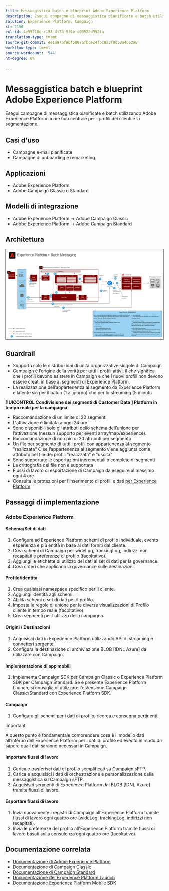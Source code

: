 ```yaml
---
title: Messaggistica batch e blueprint Adobe Experience Platform
description: Esegui campagne di messaggistica pianificate e batch utilizzando Adobe Experience Platform come hub centrale per i profili dei clienti e la segmentazione.
solution: Experience Platform, Campaign
kt: 7196
exl-id: 4e55218c-c158-4f78-9f0b-c03528d992fa
translation-type: tm+mt
source-git-commit: ee1d97af9bf58076fbce24fbc8a3f0d50a4b52a0
workflow-type: tm+mt
source-wordcount: '544'
ht-degree: 0%

---
```


# Messaggistica batch e blueprint Adobe Experience Platform

Esegui campagne di messaggistica pianificate e batch utilizzando Adobe Experience Platform come hub centrale per i profili dei clienti e la segmentazione.

## Casi d&#39;uso

* Campagne e-mail pianificate
* Campagne di onboarding e remarketing

## Applicazioni

* Adobe Experience Platform
* Adobe Campaign Classic o Standard

## Modelli di integrazione

* Adobe Experience Platform → Adobe Campaign Classic
* Adobe Experience Platform → Adobe Campaign Standard

## Architettura

<img src="assets/aepbatch.svg" alt="Architettura di riferimento per lo scenario Messaggistica in batch e Adobe Experience Platform" style="border:1px solid #4a4a4a" />

## Guardrail

* Supporta solo le distribuzioni di unità organizzative singole di Campaign
* Campaign è l’origine della verità per tutti i profili attivi, il che significa che i profili devono esistere in Campaign e che i nuovi profili non devono essere creati in base ai segmenti di Experience Platform.
* La realizzazione dell’appartenenza al segmento da Experience Platform è latente sia per il batch (1 al giorno) che per lo streaming (5 minuti)

**[!UICONTROL Condivisione dei segmenti di Customer Data ] Platform in tempo reale per la campagna:**

* Raccomandazione di un limite di 20 segmenti
* L&#39;attivazione è limitata a ogni 24 ore
* Sono disponibili solo gli attributi dello schema dell’unione per l’attivazione (nessun supporto per eventi array/map/experience).
* Raccomandazione di non più di 20 attributi per segmento
* Un file per segmento di tutti i profili con appartenenza al segmento &quot;realizzata&quot; O se l’appartenenza al segmento viene aggiunta come attributo nel file dei profili &quot;realizzata&quot; e &quot;uscita&quot;
* Sono supportate le esportazioni incrementali o complete di segmenti
* La crittografia del file non è supportata
* Flussi di lavoro di esportazione di Campaign da eseguire al massimo ogni 4 ore
* Consulta le protezioni per l’inserimento di profili e dati [per Experience Platform](https://experienceleague.adobe.com/docs/experience-platform/profile/guardrails.html)

## Passaggi di implementazione

### Adobe Experience Platform

#### Schema/Set di dati

1. Configura ad Experience Platform schemi di profilo individuale, evento esperienza e più entità in base ai dati forniti dal cliente.
1. Crea schemi di Campaign per wideLog, trackingLog, indirizzi non recapitati e preferenze di profilo (facoltativo).
1. Aggiungi le etichette di utilizzo dei dati al set di dati per la governance.
1. Crea criteri che applicano la governance sulle destinazioni.

#### Profilo/identità

1. Crea qualsiasi namespace specifico per il cliente.
1. Aggiungi identità agli schemi.
1. Abilita schemi e set di dati per il profilo.
1. Imposta le regole di unione per le diverse visualizzazioni di Profilo cliente in tempo reale (facoltativo).
1. Crea segmenti per l’utilizzo della campagna.

#### Origini / Destinazioni

1. Acquisisci dati in Experience Platform utilizzando API di streaming e connettori sorgente.
1. Configura la destinazione di archiviazione BLOB [!DNL Azure] da utilizzare con Campaign.

#### Implementazione di app mobili

1. Implementa Campaign SDK per Campaign Classic o Experience Platform SDK per Campaign Standard. Se è presente Experience Platform Launch, si consiglia di utilizzare l&#39;estensione Campaign Classic/Standard con Experience Platform SDK.

#### Campaign

1. Configura gli schemi per i dati di profilo, ricerca e consegna pertinenti.

>[!IMPORTANT]
>
>A questo punto è fondamentale comprendere cosa è il modello dati all’interno dell’Experience Platform per i dati di profilo ed evento in modo da sapere quali dati saranno necessari in Campaign.

#### Importare flussi di lavoro

1. Carica e trasferisci dati di profilo semplificati su Campaign sFTP.
1. Carica e acquisisci i dati di orchestrazione e personalizzazione della messaggistica su Campaign sFTP.
1. Acquisisci segmenti di Experience Platform dal BLOB [!DNL Azure] tramite flussi di lavoro.

#### Esportare flussi di lavoro

1. Invia nuovamente i registri di Campaign all’Experience Platform tramite flussi di lavoro ogni quattro ore (wideLog, trackingLog, indirizzi non recapitati).
1. Invia le preferenze del profilo all&#39;Experience Platform tramite flussi di lavoro basati sulla consulenza ogni quattro ore (facoltativo).


## Documentazione correlata

* [Documentazione di Adobe Experience Platform](https://experienceleague.adobe.com/docs/experience-platform.html?lang=en)
* [Documentazione di Campaign Classic](https://experienceleague.adobe.com/docs/campaign-classic.html?lang=en)
* [Documentazione di Campaign Standard](https://experienceleague.adobe.com/docs/campaign-standard.html?lang=en)
* [Documentazione del Experience Platform Launch](https://experienceleague.adobe.com/docs/launch.html?lang=en)
* [Documentazione Experience Platform Mobile SDK](https://experienceleague.adobe.com/docs/mobile.html?lang=en)
